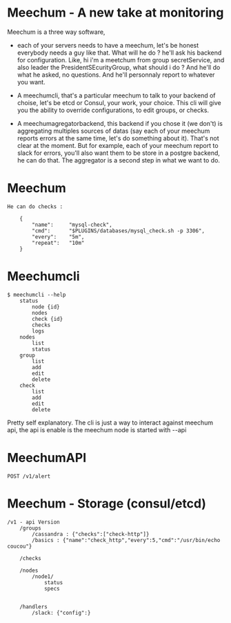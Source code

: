 # Meechum - A new take at monitoring

Meechum is a three way software,

- each of your servers needs to have a meechum, let's be honest everybody
 needs a guy like that. What will he do ? he'll ask his backend for
 configuration. Like, hi i'm a meetchum from group secretService, and also
 leader the PresidentSEcurityGroup, what should i do ? And he'll do what he asked, no questions. And he'll personnaly report to whatever you want.
 
- A meechumcli, that's a particular meechum to talk to your backend of choise, let's be etcd or Consul, your work, your choice. This cli will give you the ability to override configurations, to edit groups, or checks.
 
- A meechumagregatorbackend, this backend if you chose it (we don't) is aggregating multiples sources of datas (say each of your meechum reports errors at the same time, let's do something about it). That's not clear at the moment. But for example, each of your meechum report to slack for errors, you'll also want them to be store in a postgre backend, he can do that. The aggregator is a second step in what we want to do.

# Meechum

    He can do checks :
        
        {
            "name":     "mysql-check",
            "cmd":      "$PLUGINS/databases/mysql_check.sh -p 3306",
            "every":    "5m",
            "repeat":   "10m"
        }

# Meechumcli

    $ meechumcli --help
        status
            node {id}
            nodes
            check {id}
            checks
            logs
        nodes
            list
            status
        group
            list
            add
            edit
            delete
        check
            list
            add
            edit
            delete

Pretty self explanatory. The cli is just a way to interact against meechum api,
the api is enable is the meechum node is started with --api

# MeechumAPI

    POST /v1/alert

# Meechum - Storage (consul/etcd)

    /v1 - api Version
        /groups
            /cassandra : {"checks":["check-http"]}
            /basics : {"name":"check_http","every":5,"cmd":"/usr/bin/echo coucou"}
                
        /checks
            
        /nodes
            /node1/
                status
                specs 
        
    
        /handlers
            /slack: {"config":}